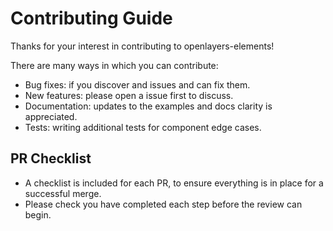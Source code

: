 # Contributing Guide

Thanks for your interest in contributing to openlayers-elements!

There are many ways in which you can contribute:
- Bug fixes: if you discover and issues and can fix them.
- New features: please open a issue first to discuss.
- Documentation: updates to the examples and docs clarity is appreciated.
- Tests: writing additional tests for component edge cases.

## PR Checklist

- A checklist is included for each PR, to ensure everything is in place for
  a successful merge.
- Please check you have completed each step before the review can begin.
